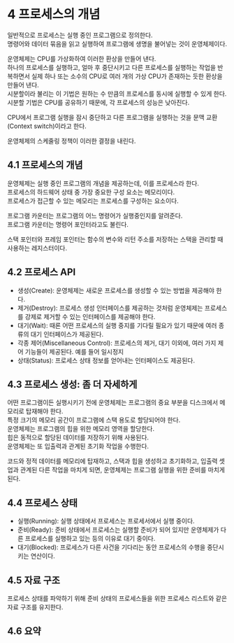 # 4 프로세스의 개념

일반적으로 프로세스는 실행 중인 프로그램으로 정의한다.  
명령어와 데이터 묶음을 읽고 실행하여 프로그램에 생명을 불어넣는 것이 운영체제이다.  

운영체제는 CPU를 가상화하여 이러한 환상을 만들어 낸다.  
하나의 프로세스를 실행하고, 얼마 후 중단시키고 다른 프로세스를 실행하는 작업을 반복하면서 실제 하나 또는 소수의 CPU로 여러 개의 가상 CPU가 존재하는 듯한 환상을 만들어 낸다.  
시분할이라 불리는 이 기법은 원하는 수 만큼의 프로세스를 동시에 실행할 수 있게 한다.  
시분할 기법은 CPU를 공유하기 때문에, 각 프로세스의 성능은 낮아진다.  

CPU에서 프로그램 실행을 잠시 중단하고 다른 프로그램을 실행하는 것을 문맥 교환(Context switch)이라고 한다.  

운영체제의 스케줄링 정책이 이러한 결정을 내린다.  

## 4.1 프로세스의 개념

운영체제는 실행 중인 프로그램의 개념을 제공하는데, 이를 프로세스라 한다.  
프로세스의 하드웨어 상태 중 가장 중요한 구성 요소는 메모리이다.  
프로세스가 접근할 수 있는 메모리는 프로세스를 구성하는 요소이다.  

프로그램 카운터는 프로그램의 어느 명령어가 실행중인지를 알려준다.  
프로그램 카운터는 명령어 포인터라고도 불린다.  

스택 포인터와 프레임 포인터는 함수의 변수와 리턴 주소를 저장하는 스택을 관리할 때 사용하는 레지스터이다.  

## 4.2 프로세스 API

- 생성(Create): 운영체제는 새로운 프로세스를 생성할 수 있는 방법을 제공해야 한다.  
- 제거(Destroy): 프로세스 생성 인터페이스를 제공하는 것처럼 운영체제는 프로세스를 강제로 제거할 수 있는 인터페이스를 제공해야 한다.  
- 대기(Wait): 때론 어떤 프로세스의 실행 중지를 기다릴 필요가 있기 때문에 여러 종류의 대기 인터페이스가 제공된다.  
- 각종 제어(Miscellaneous Control): 프로세스의 제거, 대기 이외에, 여러 가지 제어 기능들이 제공된다. 예를 들어 일시정지  
- 상태(Status): 프로세스 상태 정보를 얻어내는 인터페이스도 제공된다.  

## 4.3 프로세스 생성: 좀 더 자세하게

어떤 프로그램이든 실행시키기 전에 운영체제는 프로그램의 중요 부분을 디스크에서 메모리로 탑재해야 한다.  
특정 크기의 메모리 공간이 프로그램에 스택 용도로 할당되어야 한다.  
운영체제는 프로그램의 힙을 위한 메모리 영역을 할당한다.  
힙은 동적으로 할당된 데이터를 저장하기 위해 사용된다.  
운영체제는 또 입출력과 관계된 초기화 작업을 수행한다.  

코드와 정적 데이터를 메모리에 탑재하고, 스택과 힙을 생성하고 초기화하고, 입출력 셋업과 관계된 다른 작업을 마치게 되면, 운영체제는 프로그램 실행을 위한 준비를 마치게 된다.  

## 4.4 프로세스 상태

- 실행(Running): 실행 상태에서 프로세스는 프로세서에서 실행 중이다.
- 준비(Ready): 준비 상태에서 프로세스는 실행할 준비가 되어 있지만 운영체제가 다른 프로세스를 실행하고 있는 등의 이유로 대기 중이다.  
- 대기(Blocked): 프로세스가 다른 사건을 기다리는 동안 프로세스의 수행을 중단시키는 연산이다.  

## 4.5 자료 구조

프로세스 상태를 파악하기 위해 준비 상태의 프로세스들을 위한 프로세스 리스트와 같은 자료 구조를 유지한다.  

## 4.6 요약


